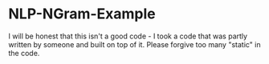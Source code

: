 # NLP-NGram-Example
I will be honest that this isn't a good code - I took a code that was partly written by someone and built on top of it. Please forgive too many "static" in the code.  
